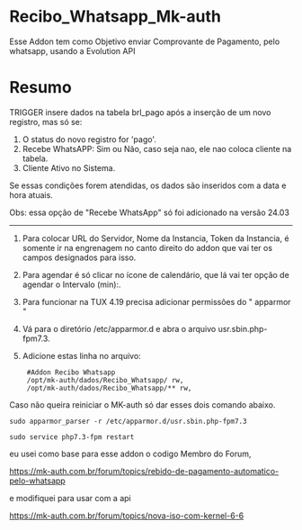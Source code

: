 # Recibo_Whatsapp_Mk-auth
Esse Addon tem como Objetivo enviar Comprovante de Pagamento, pelo whatsapp, usando a Evolution API 

# Resumo

TRIGGER insere dados na tabela brl_pago após a inserção de um novo registro, mas só se:

1. O status do novo registro for 'pago'.
2. Recebe WhatsAPP: Sim ou Não, caso seja nao, ele nao coloca cliente na tabela.
3. Cliente Ativo no Sistema.

Se essas condições forem atendidas, os dados são inseridos com a data e hora atuais.

Obs: essa opção de "Recebe WhatsApp" só foi adicionado na versão  24.03

----------------------------------------------------------------------------------------------

1. Para colocar URL do Servidor, Nome da Instancia, Token da Instancia, é somente ir na engrenagem no canto direito do addon que vai ter os campos designados para isso.

2. Para agendar é só clicar no ícone de calendário, que lá vai ter opção de agendar o Intervalo (min):.

3. Para funcionar na TUX 4.19 precisa adicionar permissões do " apparmor "

4. Vá para o diretório /etc/apparmor.d e abra o arquivo usr.sbin.php-fpm7.3.

5. Adicione estas linha no arquivo:

        #Addon Recibo Whatsapp
        /opt/mk-auth/dados/Recibo_Whatsapp/ rw,
        /opt/mk-auth/dados/Recibo_Whatsapp/** rw,



   


 Caso não queira reiniciar o MK-auth só dar esses dois comando abaixo.

```
sudo apparmor_parser -r /etc/apparmor.d/usr.sbin.php-fpm7.3
```
```
sudo service php7.3-fpm restart
```

eu usei como base para esse addon o codigo Membro do Forum, 

https://mk-auth.com.br/forum/topics/rebido-de-pagamento-automatico-pelo-whatsapp

e modifiquei para usar com a api 

https://mk-auth.com.br/forum/topics/nova-iso-com-kernel-6-6


